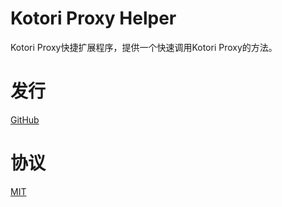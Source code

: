 # Kotori Proxy Helper
Kotori Proxy快捷扩展程序，提供一个快速调用Kotori Proxy的方法。

# 发行
[GitHub](https://raw.githubusercontent.com/kokororin/KotoriProxyHelper/master/latest.crx)

# 协议
[MIT](http://www.opensource.org/licenses/mit-license.php)
